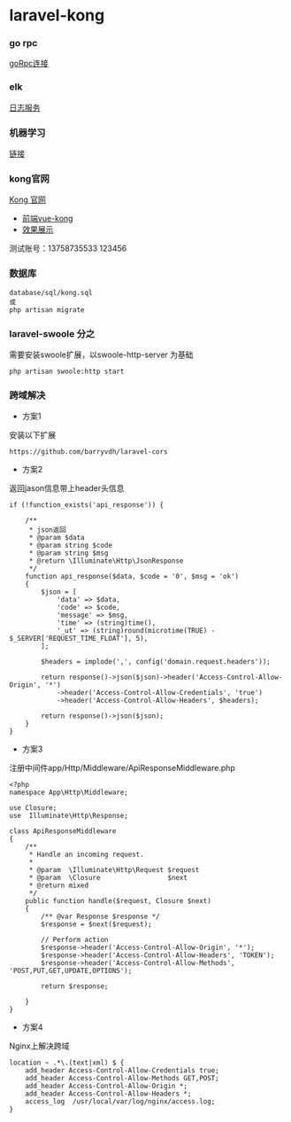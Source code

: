 # laravel-kong

### go rpc

[goRpc连接](https://github.com/missxiaolin/go-rpc)

### elk

[日志服务](https://github.com/missxiaolin/laravel-elk)

### 机器学习

[链接](https://github.com/missxiaolin/laravel-swoole-ml)

### kong官网

[Kong 官网](https://konghq.com/install/)

- [前端vue-kong](https://github.com/missxiaolin/vue-kong)
- [效果展示](http://admin.missxiaolin.com/)

测试账号：13758735533    123456

### 数据库

~~~
database/sql/kong.sql
或
php artisan migrate 
~~~

### laravel-swoole 分之

需要安装swoole扩展，以swoole-http-server 为基础

~~~
php artisan swoole:http start
~~~

### 跨域解决

- 方案1

安装以下扩展

~~~
https://github.com/barryvdh/laravel-cors
~~~

- 方案2

返回jason信息带上header头信息

~~~
if (!function_exists('api_response')) {

    /**
     * json返回
     * @param $data
     * @param string $code
     * @param string $msg
     * @return \Illuminate\Http\JsonResponse
     */
    function api_response($data, $code = '0', $msg = 'ok')
    {
        $json = [
            'data' => $data,
            'code' => $code,
            'message' => $msg,
            'time' => (string)time(),
            '_ut' => (string)round(microtime(TRUE) - $_SERVER['REQUEST_TIME_FLOAT'], 5),
        ];

        $headers = implode(',', config('domain.request.headers'));

        return response()->json($json)->header('Access-Control-Allow-Origin', '*')
            ->header('Access-Control-Allow-Credentials', 'true')
            ->header('Access-Control-Allow-Headers', $headers);

        return response()->json($json);
    }
}
~~~

- 方案3

注册中间件app/Http/Middleware/ApiResponseMiddleware.php

~~~
<?php
namespace App\Http\Middleware;

use Closure;
use  Illuminate\Http\Response;

class ApiResponseMiddleware
{
    /**
     * Handle an incoming request.
     *
     * @param  \Illuminate\Http\Request $request
     * @param  \Closure                 $next
     * @return mixed
     */
    public function handle($request, Closure $next)
    {
        /** @var Response $response */
        $response = $next($request);

        // Perform action
        $response->header('Access-Control-Allow-Origin', '*');
        $response->header('Access-Control-Allow-Headers', 'TOKEN');
        $response->header('Access-Control-Allow-Methods', 'POST,PUT,GET,UPDATE,OPTIONS');

        return $response;

    }
}
~~~

- 方案4

Nginx上解决跨域

~~~
location ~ .*\.(text|xml) $ {
    add_header Access-Control-Allow-Credentials true;
    add_header Access-Control-Allow-Methods GET,POST;
    add_header Access-Control-Allow-Origin *;
    add_header Access-Control-Allow-Headers *;
    access_log  /usr/local/var/log/nginx/access.log;
}
~~~